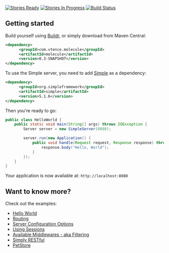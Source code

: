 [![Stories Ready](https://badge.waffle.io/testinfected/molecule.png?label=ready&title=Ready)](https://waffle.io/testinfected/molecule)
[![Stories In Progress](https://badge.waffle.io/testinfected/molecule.png?label=In%20Progress&title=Started)](https://waffle.io/testinfected/molecule)
[![Build Status](https://travis-ci.org/testinfected/molecule.png?branch=master)](https://travis-ci.org/testinfected/molecule)

## Getting started

Build yourself using [Buildr](http://buildr.apache.org), or simply download from Maven Central:

```xml
<dependency>
      <groupId>com.vtence.molecule</groupId>
      <artifactId>molecule</artifactId>
      <version>0.3-SNAPSHOT</version>
</dependency>
```

To use the Simple server, you need to add [Simple](http://www.simpleframework.org) as a dependency:

```xml
<dependency>
      <groupId>org.simpleframework</groupId>
      <artifactId>simple</artifactId>
      <version>5.1.6</version>
</dependency>
```

Then you're ready to go:
```java
public class HelloWorld {
    public static void main(String[] args) throws IOException {
        Server server = new SimpleServer(8080);

        server.run(new Application() {
            public void handle(Request request, Response response) throws Exception {
                response.body("Hello, World");
            }
        });
    }
}
```

Your application is now available at:
`http://localhost:8080`

## Want to know more?

Check out the examples:
* [Hello World](https://github.com/testinfected/molecule/blob/master/examples/hello-world/src/com/vtence/molecule/examples/helloworld/HelloWorld.java)
* [Routing](https://github.com/testinfected/molecule/blob/master/examples/routing/src/com/vtence/molecule/examples/routing/Routing.java)
* [Server Configuration Options](https://github.com/testinfected/molecule/blob/master/examples/configuration/src/com/vtence/molecule/examples/configuration/ServerConfiguration.java)
* [Using Sessions](https://github.com/testinfected/molecule/blob/master/examples/sessions/src/com/vtence/molecule/examples/session/EnablingSessions.java)
* [Available Middlewares - aka Filtering](https://github.com/testinfected/molecule/blob/master/examples/middlewares/src/com/vtence/molecule/examples/middlewares/Middlewares.java)
* [Simply RESTful](https://github.com/testinfected/molecule/blob/master/examples/REST/src/com/vtence/molecule/examples/rest/REST.java)
* [PetStore](https://github.com/testinfected/simple-petstore/blob/master/webapp/src/main/java/org/testinfected/petstore/PetStore.java)
